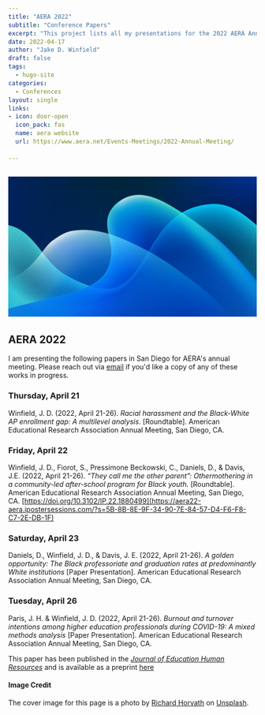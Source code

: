 ```yaml
---
title: "AERA 2022"
subtitle: "Conference Papers"
excerpt: "This project lists all my presentations for the 2022 AERA Annual Meeting in San Diego."
date: 2022-04-17
author: "Jake D. Winfield"
draft: false
tags:
  - hugo-site
categories:
  - Conferences
layout: single
links:
- icon: door-open
  icon_pack: fas
  name: aera website
  url: https://www.aera.net/Events-Meetings/2022-Annual-Meeting/

---
```

![Logo](horvath_cover.jpg)
---
## AERA 2022

I am presenting the following papers in San Diego for AERA's annual meeting. Please reach out via [email](mailto:jakewinfield@temple.edu) if you'd like a copy of any of these works in progress.

### Thursday, April 21

Winfield, J. D. (2022, April 21-26). *Racial harassment and the Black-White AP enrollment gap: A multilevel analysis*. [Roundtable]. American Educational Research Association Annual Meeting, San Diego, CA.

### Friday, April 22


Winfield, J. D., Fiorot, S., Pressimone Beckowski, C., Daniels, D., & Davis, J.E. (2022, April 21-26). *“They call me the other parent”: Othermothering in a community-led after-school program for Black youth.* [Roundtable]. American Educational Research Association Annual Meeting, San Diego, CA. [https://doi.org/10.3102/IP.22.1880499](https://aera22-aera.ipostersessions.com/?s=5B-8B-8E-9F-34-90-7E-84-57-D4-F6-F8-C7-2E-DB-1F)

### Saturday, April 23

Daniels, D., Winfield, J. D., & Davis, J. E. (2022, April 21-26). *A golden opportunity: The Black professoriate and graduation rates at predominantly White institutions* [Paper Presentation]. American Educational Research Association Annual Meeting, San Diego, CA. 

### Tuesday, April 26

Paris, J. H. & Winfield, J. D. (2022, April 21-26). *Burnout and turnover intentions among higher education professionals during COVID-19: A mixed methods analysis* [Paper Presentation]. American Educational Research Association Annual Meeting, San Diego, CA.

This paper has been published in the [*Journal of Education Human Resources*](https://utpjournals.press/doi/10.3138/jehr-2021-0048) and is available as a preprint [here](https://jakedwinfield.com/blog/covid-working-conditions/)


#### Image Credit
The cover image for this page is a photo by [Richard Horvath](https://unsplash.com/@orwhat) on [Unsplash](https://unsplash.com/photos/cPccYbPrF-A).


